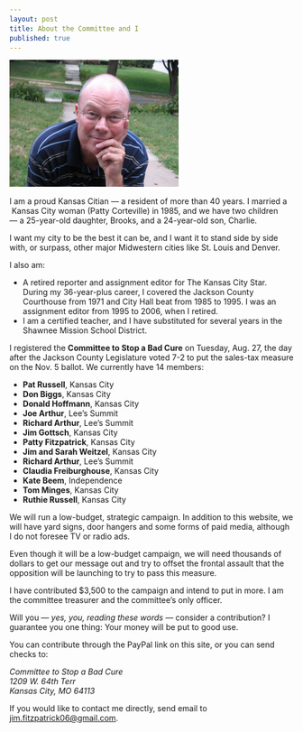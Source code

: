```yaml
---
layout: post
title: About the Committee and I
published: true
---
```


<img src="/img/jimfitz.jpg" width="300" height="225" />

I am a proud Kansas Citian — a resident of more than 40 years. I married a  Kansas City woman (Patty Corteville) in 1985, and we have two children — a 25-year-old daughter, Brooks, and a 24-year-old son, Charlie.

I want my city to be the best it can be, and I want it to stand side by side with, or surpass, other major Midwestern cities like St. Louis and Denver.

I also am:

- A retired reporter and assignment editor for The Kansas City Star. During my 36-year-plus career, I covered the Jackson County Courthouse from 1971 and City Hall beat from 1985 to 1995. I was an assignment editor from 1995 to 2006, when I retired.
- I am a certified teacher, and I have substituted for several years in the Shawnee Mission School District.

I registered the **Committee to Stop a Bad Cure** on Tuesday, Aug. 27, the day after the Jackson County Legislature voted 7-2 to put the sales-tax measure on the Nov. 5 ballot. We currently have 14 members: 

- **Pat Russell**, Kansas City
- **Don Biggs**, Kansas City
- **Donald Hoffmann**, Kansas City
- **Joe Arthur**, Lee’s Summit
- **Richard Arthur**, Lee’s Summit
- **Jim Gottsch**, Kansas City
- **Patty Fitzpatrick**, Kansas City
- **Jim and Sarah Weitzel**, Kansas City
- **Richard Arthur**, Lee’s Summit
- **Claudia Freiburghouse**, Kansas City
- **Kate Beem**, Independence
- **Tom Minges**, Kansas City
- **Ruthie Russell**, Kansas City 

We will run a low-budget, strategic campaign. In addition to this website, we will have yard signs, door hangers and some forms of paid media, although I do not foresee TV or radio ads.

Even though it will be a low-budget campaign, we will need thousands of dollars to get our message out and try to offset the frontal assault that the opposition will be launching to try to pass this measure. 

I have contributed $3,500 to the campaign and intend to put in more. I am the committee treasurer and the committee’s only officer.

Will you — *yes, you, reading these words* — consider a contribution? I guarantee you one thing: Your money will be put to good use.

You can contribute through the PayPal link on this site, or you can send checks to:

<address>
Committee to Stop a Bad Cure<br/>
1209 W. 64th Terr<br/>
Kansas City, MO  64113<br/>
</address>

If you would like to contact me directly, send email to <a href="mailto: jim.fitzpatrick06@gmail.com">jim.fitzpatrick06@gmail.com</a>. 

